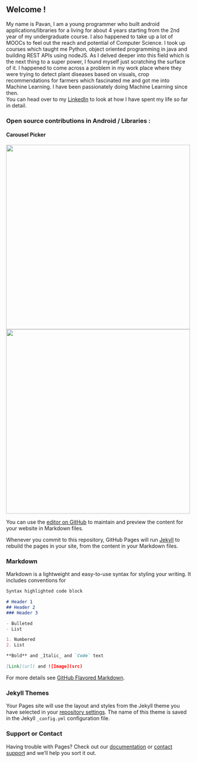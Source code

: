 ## Welcome !
My name is Pavan, I am a young programmer who built android applications/libraries for a living for about 4 years starting from the 2nd year of my undergraduate course. I also happened to take up a lot of MOOCs to feel out the reach and potential of Computer Science. I took up courses which taught me Python, object oriented programming in java and building REST APIs using nodeJS. As I delved deeper into this field which is the next thing to a super power, I found myself just scratching the surface of it. I happened to come across a problem in my work place where they were trying to detect plant diseases based on visuals, crop recommendations for farmers which fascinated me and got me into Machine Learning. I have been passionately doing Machine Learning since then.   
You can head over to my [LinkedIn](https://www.linkedin.com/in/pavanvenkatesh/) to look at how I have spent my life so far in detail.

### Open source contributions in Android / Libraries : 
#### Carousel Picker
 <img src="https://raw.githubusercontent.com/GoodieBag/CarouselPicker/master/gif/gif_image_480.gif" height="500"> <img src="https://raw.githubusercontent.com/GoodieBag/CarouselPicker/master/gif/gif_text_480.gif" height="500">
  
You can use the [editor on GitHub](https://github.com/Vatican-Cameos/Vatican-Cameos.github.io/edit/master/index.md) to maintain and preview the content for your website in Markdown files.

Whenever you commit to this repository, GitHub Pages will run [Jekyll](https://jekyllrb.com/) to rebuild the pages in your site, from the content in your Markdown files.

### Markdown

Markdown is a lightweight and easy-to-use syntax for styling your writing. It includes conventions for

```markdown
Syntax highlighted code block

# Header 1
## Header 2
### Header 3

- Bulleted
- List

1. Numbered
2. List

**Bold** and _Italic_ and `Code` text

[Link](url) and ![Image](src)
```

For more details see [GitHub Flavored Markdown](https://guides.github.com/features/mastering-markdown/).

### Jekyll Themes

Your Pages site will use the layout and styles from the Jekyll theme you have selected in your [repository settings](https://github.com/Vatican-Cameos/Vatican-Cameos.github.io/settings). The name of this theme is saved in the Jekyll `_config.yml` configuration file.

### Support or Contact

Having trouble with Pages? Check out our [documentation](https://help.github.com/categories/github-pages-basics/) or [contact support](https://github.com/contact) and we’ll help you sort it out.
